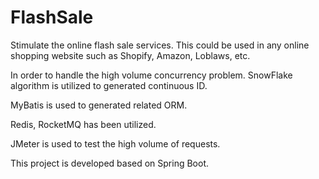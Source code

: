 # FlashSale
Stimulate the online flash sale services. This could be used in any online shopping website such as Shopify, Amazon, Loblaws, etc.

In order to handle the high volume concurrency problem. SnowFlake algorithm is utilized to generated continuous ID.

MyBatis is used to generated related ORM.

Redis, RocketMQ has been utilized.

JMeter is used to test the high volume of requests.

This project is developed based on Spring Boot.
